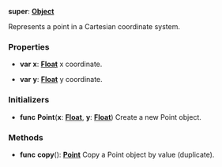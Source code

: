 **super**: **[Object](Object.md)**

Represents a point in a Cartesian coordinate system.

### Properties

* **var** **x**: **[Float](../gravity/types.md)**
x coordinate.

* **var** **y**: **[Float](../gravity/types.md)**
y coordinate.



### Initializers

* **func** **Point**(**x**: **[Float](../gravity/types.md)**, **y**: **[Float](../gravity/types.md)**)
Create a new Point object.



### Methods

* **func** **copy**(): <strong>[Point](Point.md)</strong> 
Copy a Point object by value (duplicate).





